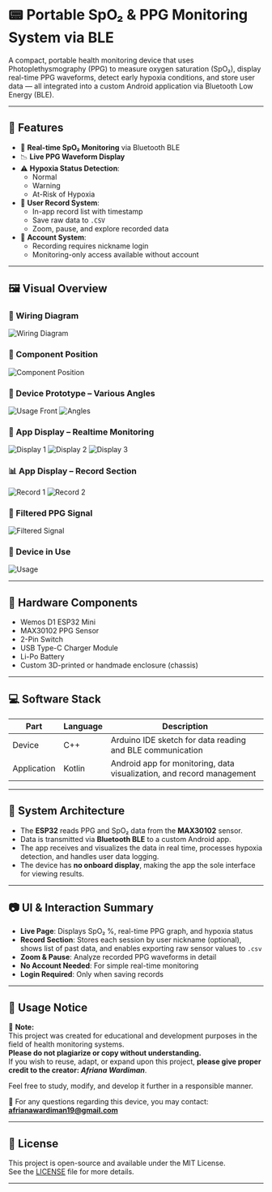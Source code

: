 # 📟 Portable SpO₂ & PPG Monitoring System via BLE

A compact, portable health monitoring device that uses Photoplethysmography (PPG) to measure oxygen saturation (SpO₂), display real-time PPG waveforms, detect early hypoxia conditions, and store user data — all integrated into a custom Android application via Bluetooth Low Energy (BLE).

---

## 🚀 Features

- 📲 **Real-time SpO₂ Monitoring** via Bluetooth BLE
- 📉 **Live PPG Waveform Display**
- ⚠️ **Hypoxia Status Detection**:
  - Normal
  - Warning
  - At-Risk of Hypoxia
- 📁 **User Record System**:
  - In-app record list with timestamp
  - Save raw data to `.CSV`
  - Zoom, pause, and explore recorded data
- 👤 **Account System**:
  - Recording requires nickname login
  - Monitoring-only access available without account

---

## 🖼️ Visual Overview

### 📌 Wiring Diagram
![Wiring Diagram](images/wireng.png)

### 📌 Component Position
![Component Position](images/component%20position.jpg)

### 📌 Device Prototype – Various Angles
![Usage Front](images/penggunaan.png)
![Angles](images/seen%20from%20various%20angles.png)

### 📲 App Display – Realtime Monitoring
![Display 1](images/display(1).jpg)
![Display 2](images/display(2).jpg)
![Display 3](images/display(3).jpg)

### 📊 App Display – Record Section
![Record 1](images/record(1).jpg)
![Record 2](images/record(2).jpg)

### 🧪 Filtered PPG Signal
![Filtered Signal](images/Filter%20Gelombang.png)

### 👋 Device in Use
![Usage](images/gmabr%20penggunaan.png)

---

## 🔧 Hardware Components

- Wemos D1 ESP32 Mini
- MAX30102 PPG Sensor
- 2-Pin Switch
- USB Type-C Charger Module
- Li-Po Battery
- Custom 3D-printed or handmade enclosure (chassis)

---

## 💻 Software Stack

| Part       | Language | Description                        |
|------------|----------|------------------------------------|
| Device     | C++      | Arduino IDE sketch for data reading and BLE communication |
| Application| Kotlin   | Android app for monitoring, data visualization, and record management |

---

## 📡 System Architecture

- The **ESP32** reads PPG and SpO₂ data from the **MAX30102** sensor.
- Data is transmitted via **Bluetooth BLE** to a custom Android app.
- The app receives and visualizes the data in real time, processes hypoxia detection, and handles user data logging.
- The device has **no onboard display**, making the app the sole interface for viewing results.

---

## 📷 UI & Interaction Summary

- **Live Page**: Displays SpO₂ %, real-time PPG graph, and hypoxia status
- **Record Section**: Stores each session by user nickname (optional), shows list of past data, and enables exporting raw sensor values to `.csv`
- **Zoom & Pause**: Analyze recorded PPG waveforms in detail
- **No Account Needed**: For simple real-time monitoring
- **Login Required**: Only when saving records

---

## 🙏 Usage Notice

📌 **Note:**  
This project was created for educational and development purposes in the field of health monitoring systems.  
**Please do not plagiarize or copy without understanding.**  
If you wish to reuse, adapt, or expand upon this project, **please give proper credit to the creator: _Afriana Wardiman_**.

Feel free to study, modify, and develop it further in a responsible manner.

📩 For any questions regarding this device, you may contact:  
**afrianawardiman19@gmail.com**

---

## 📝 License

This project is open-source and available under the MIT License.  
See the [LICENSE](./LICENSE) file for more details.

---

